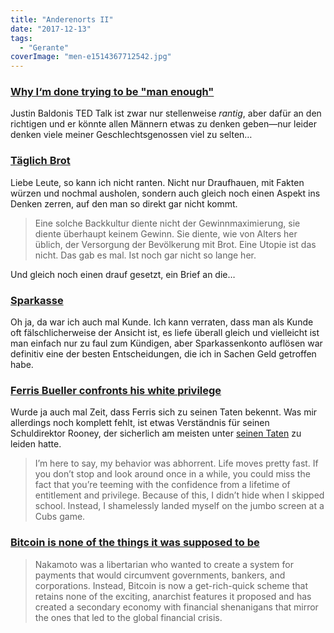 ```yaml
---
title: "Anderenorts II"
date: "2017-12-13"
tags:
  - "Gerante"
coverImage: "men-e1514367712542.jpg"
---
```


### [Why I‘m done trying to be "man enough"](https://www.ted.com/talks/justin_baldoni_why_i_m_done_trying_to_be_man_enough "TED Talk Justin Baldoni")

Justin Baldonis TED Talk ist zwar nur stellenweise _rantig_, aber dafür an den richtigen und er könnte allen Männern etwas zu denken geben—nur leider denken viele meiner Geschlechtsgenossen viel zu selten…

### [Täglich Brot](https://askionkataskion.wordpress.com/2017/11/16/taeglich-brot/ "Voces Intimae: Täglich Brot")

Liebe Leute, so kann ich nicht ranten. Nicht nur Draufhauen, mit Fakten würzen und nochmal ausholen, sondern auch gleich noch einen Aspekt ins Denken zerren, auf den man so direkt gar nicht kommt.

> Eine solche Backkultur diente nicht der Gewinnmaximierung, sie diente überhaupt keinem Gewinn. Sie diente, wie von Alters her üblich, der Versorgung der Bevölkerung mit Brot. Eine Utopie ist das nicht. Das gab es mal. Ist noch gar nicht so lange her.

Und gleich noch einen drauf gesetzt, ein Brief an die…

### [Sparkasse](https://askionkataskion.wordpress.com/2017/11/21/8318/ "Voces Intimae: Sparkasse")

Oh ja, da war ich auch mal Kunde. Ich kann verraten, dass man als Kunde oft fälschlicherweise der Ansicht ist, es liefe überall gleich und vielleicht ist man einfach nur zu faul zum Kündigen, aber Sparkassenkonto auflösen war definitiv eine der besten Entscheidungen, die ich in Sachen Geld getroffen habe.

### [Ferris Bueller confronts his white privilege](https://www.mcsweeneys.net/articles/ferris-bueller-confronts-his-white-privilege "Mc Sweeney‘s: Ferris Bueller confronts his white privilege")

Wurde ja auch mal Zeit, dass Ferris sich zu seinen Taten bekennt. Was mir allerdings noch komplett fehlt, ist etwas Verständnis für seinen Schuldirektor Rooney, der sicherlich am meisten unter [seinen Taten](https://de.wikipedia.org/wiki/Ferris_macht_blau "Wikipedia: Ferris macht blau") zu leiden hatte.

> I’m here to say, my behavior was abhorrent. Life moves pretty fast. If you don’t stop and look around once in a while, you could miss the fact that you’re teeming with the confidence from a lifetime of entitlement and privilege. Because of this, I didn’t hide when I skipped school. Instead, I shamelessly landed myself on the jumbo screen at a Cubs game.

### [Bitcoin is none of the things it was supposed to be](https://theoutline.com/post/2592/bitcoin-is-none-of-the-things-it-was-supposed-to-be)

> Nakamoto was a libertarian who wanted to create a system for payments that would circumvent governments, bankers, and corporations. Instead, Bitcoin is now a get-rich-quick scheme that retains none of the exciting, anarchist features it proposed and has created a secondary economy with financial shenanigans that mirror the ones that led to the global financial crisis.
